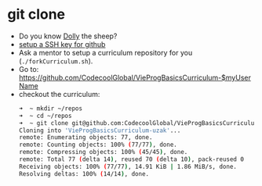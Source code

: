 # git clone 

* Do you know [Dolly](https://en.wikipedia.org/wiki/Dolly_(sheep)) the sheep?
* [setup a SSH key for github](https://tecadmin.net/adding-a-new-ssh-key-in-github/)
* Ask a mentor to setup a curriculum repository for you (`./forkCurriculum.sh`). 
* Go to: https://github.com/CodecoolGlobal/VieProgBasicsCurriculum-$myUserName
* checkout the curriculum:
    ```sh
    ➜  ~ mkdir ~/repos
    ➜  ~ cd ~/repos
    ➜  ~ git clone git@github.com:CodecoolGlobal/VieProgBasicsCurriculum-uzak.git # replace `uzak` with your own github user name!
    Cloning into 'VieProgBasicsCurriculum-uzak'...
    remote: Enumerating objects: 77, done.
    remote: Counting objects: 100% (77/77), done.
    remote: Compressing objects: 100% (45/45), done.
    remote: Total 77 (delta 14), reused 70 (delta 10), pack-reused 0
    Receiving objects: 100% (77/77), 14.91 KiB | 1.86 MiB/s, done.
    Resolving deltas: 100% (14/14), done.
    ```
